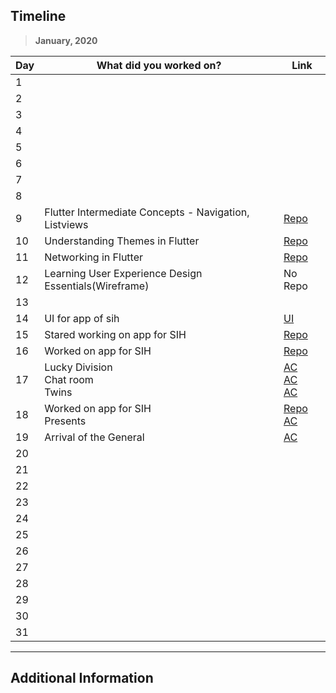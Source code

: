 ## Timeline

> **January, 2020**

|Day|What did you worked on?|Link|
|-------|------|--------|
|1|||
|2|||
|3|||
|4|||
|5|||
|6|||
|7|||
|8|||
|9|Flutter Intermediate Concepts - Navigation, Listviews|[Repo](https://github.com/shubham100ev/CompleteFlutterAppDevelopmentCourse)|
|10|Understanding Themes in Flutter|[Repo](https://github.com/shubham100ev/CompleteFlutterAppDevelopmentCourse)|
|11|Networking in Flutter|[Repo](https://github.com/shubham100ev/CompleteFlutterAppDevelopmentCourse)|
|12|Learning User Experience Design Essentials(Wireframe)|No Repo|
|13|||
|14|UI for app of sih|[UI](https://xd.adobe.com/view/e575a04d-2054-4de2-60b4-e0b5ae608058-9344)|
|15|Stared working on app for SIH|[Repo](https://github.com/shubham100ev/help_me)|
|16|Worked on app for SIH|[Repo](https://github.com/shubham100ev/help_me)|
|17|Lucky Division<br>Chat room<br> Twins|[AC](https://codeforces.com/contest/122/submission/68988010)<br>[AC](https://codeforces.com/contest/58/submission/68985793)<br>[AC](https://codeforces.com/contest/160/submission/68983389)|
|18|Worked on app for SIH<br>Presents|[Repo](https://github.com/shubham100ev/help_me)<br>[AC](http://codeforces.com/contest/136/submission/69067726)|
|19|Arrival of the General|[AC](http://codeforces.com/contest/144/submission/69097942)|
|20|||
|21|||
|22|||
|23|||
|24|||
|25|||
|26|||
|27|||
|28|||
|29|||
|30|||
|31|||



---

## Additional Information
